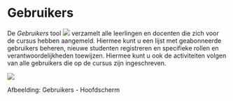 # Gebruikers

De _Gebruikers_ tool ![](../../.gitbook/assets/graphics73%20%283%29.png) verzamelt alle leerlingen en docenten die zich voor de cursus hebben aangemeld. Hiermee kunt u een lijst met geabonneerde gebruikers beheren, nieuwe studenten registreren en specifieke rollen en verantwoordelijkheden toewijzen. Hiermee kunt u ook de activiteiten volgen van alle gebruikers die op de cursus zijn ingeschreven.

![](../../.gitbook/assets/graphics173%20%281%29.png)

Afbeelding: Gebruikers - Hoofdscherm

